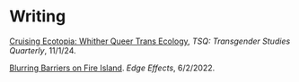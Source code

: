 # Writing

[Cruising Ecotopia: Whither Queer Trans Ecology](https://read.dukeupress.edu/tsq/article-abstract/11/4/694/393781/Cruising-EcotopiaWhither-Queer-Trans-Ecology?redirectedFrom=fulltext), *TSQ: Transgender Studies Quarterly*, 11/1/24.

[Blurring Barriers on Fire Island](https://edgeeffects.net/queer-ecology-fire-island/). *Edge Effects*, 6/2/2022.


